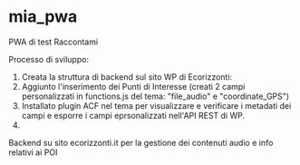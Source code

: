 # mia_pwa
PWA di test Raccontami

Processo di sviluppo:

1) Creata la struttura di backend sul sito WP di Ecorizzonti:
2) Aggiunto l'inserimento dei Punti di Interesse (creati 2 campi personalizzati in functions.js del tema: "file_audio" e "coordinate_GPS")
3) Installato plugin ACF nel tema per visualizzare e verificare i metadati dei campi e esporre i campi eprsonalizzati nell'API REST di WP.
4) 
Backend su sito ecorizzonti.it per la gestione dei contenuti audio e info relativi ai POI
